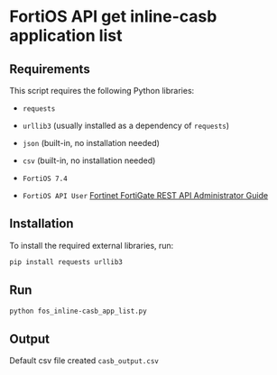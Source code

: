 # FortiOS API get inline-casb application list

## Requirements

This script requires the following Python libraries:

- `requests`
- `urllib3` (usually installed as a dependency of `requests`)
- `json` (built-in, no installation needed)
- `csv` (built-in, no installation needed)

- `FortiOS 7.4`
- `FortiOS API User` [Fortinet FortiGate REST API Administrator Guide](https://docs.fortinet.com/document/fortigate/7.4.8/administration-guide/399023/rest-api-administrator)

## Installation

To install the required external libraries, run:

```bash
pip install requests urllib3
```

## Run

```bash
python fos_inline-casb_app_list.py
```

## Output

Default csv file created
`casb_output.csv`
